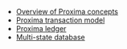 
- [Overview of Proxima concepts](overview/intro.md) 
- [Proxima transaction model](txdocs/intro.md) 
- [Proxima ledger](ledgerdocs/library.md)
- [Multi-state database](multistate/multistate.md)

